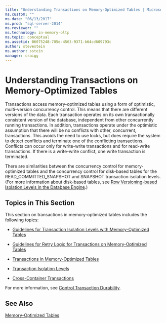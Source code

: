 ```yaml
---
title: "Understanding Transactions on Memory-Optimized Tables | Microsoft Docs"
ms.custom: ""
ms.date: "06/13/2017"
ms.prod: "sql-server-2014"
ms.reviewer: ""
ms.technology: in-memory-oltp
ms.topic: conceptual
ms.assetid: 06075248-705e-4563-9371-b64cd609793c
author: stevestein
ms.author: sstein
manager: craigg
---
```

# Understanding Transactions on Memory-Optimized Tables
  Transactions access memory-optimized tables using a form of optimistic, multi-version concurrency control. This means that there are different versions of the data. Each transaction operates on its own transactionally consistent version of the database, independent from other concurrently running transactions. In addition, transactions operate under the optimistic assumption that there will be no conflicts with other, concurrent, transactions. This avoids the need to use locks, but does require the system to detect conflicts and terminate one of the conflicting transactions. Conflicts can occur only for write-write transactions and for read-write transactions. If there is a write-write conflict, one write transaction is terminated.  
  
 There are similarities between the concurrency control for memory-optimized tables and the concurrency control for disk-based tables for the READ_COMMITTED_SNAPSHOT and SNAPSHOT transaction isolation levels. (For more information about disk-based tables, see [Row Versioning-based Isolation Levels in the Database Engine](https://msdn.microsoft.com/library/ms177404\(v=sql.100\).aspx).)  
  
## Topics in This Section  
 This section on transactions in memory-optimized tables includes the following topics:  
  
-   [Guidelines for Transaction Isolation Levels with Memory-Optimized Tables](../relational-databases/in-memory-oltp/memory-optimized-tables.md)  
  
-   [Guidelines for Retry Logic for Transactions on Memory-Optimized Tables](guidelines-for-retry-logic-for-transactions-on-memory-optimized-tables.md)  
  
-   [Transactions in Memory-Optimized Tables](transactions-in-memory-optimized-tables.md)  
  
-   [Transaction Isolation Levels](transaction-isolation-levels.md)  
  
-   [Cross-Container Transactions](cross-container-transactions.md)  
  
 For more information, see [Control Transaction Durability](../relational-databases/logs/control-transaction-durability.md).  
  
## See Also  
 [Memory-Optimized Tables](../relational-databases/in-memory-oltp/memory-optimized-tables.md)  
  
  
